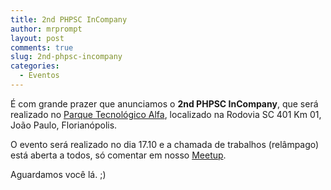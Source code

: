 ```yaml
---
title: 2nd PHPSC InCompany
author: mrprompt
layout: post
comments: true
slug: 2nd-phpsc-incompany
categories:
  - Eventos
---
```

É com grande prazer que anunciamos o **2nd PHPSC InCompany**, que será realizado no <a title="" href="http://maps.google.com/maps?f=q&hl=en&q=Rodovia+SC+401+Km+01%2C+Jo%C3%A3o+Paulo%2C+Florian%C3%B3polis%2C+br" target="_blank">Parque Tecnológico Alfa</a>, localizado na Rodovia SC 401 Km 01, João Paulo, Florianópolis.

O evento será realizado no dia 17.10 e a chamada de trabalhos (relâmpago) está aberta a todos, só comentar em nosso [Meetup][1].

Aguardamos você lá. ;)

 [1]: http://www.meetup.com/pt/PHPSC-Floripa/events/225927349/